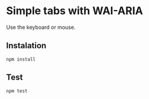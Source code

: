 # Simple tabs with WAI-ARIA

Use the keyboard or mouse.

## Instalation
```
npm install
```

## Test
```
npm test
```
